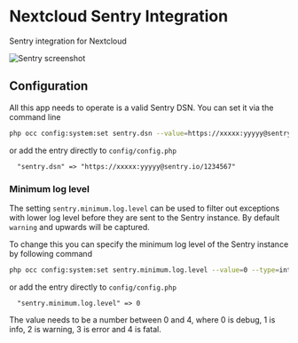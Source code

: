 # Nextcloud Sentry Integration
Sentry integration for Nextcloud

![Sentry screenshot](https://user-images.githubusercontent.com/1374172/32739917-8f719584-c8a1-11e7-9f06-182043c2b970.png)

## Configuration

All this app needs to operate is a valid Sentry DSN. You can set it via the command line

```bash
php occ config:system:set sentry.dsn --value=https://xxxxx:yyyyy@sentry.io/1234567
```

or add the entry directly to `config/config.php`

```
  "sentry.dsn" => "https://xxxxx:yyyyy@sentry.io/1234567"
```

### Minimum log level

The setting `sentry.minimum.log.level` can be used to filter out exceptions with lower log level before they are sent to the Sentry instance. By default `warning` and upwards will be captured.

To change this you can specify the minimum log level of the Sentry instance by following command

``` bash
php occ config:system:set sentry.minimum.log.level --value=0 --type=integer
```

or add the entry directly to `config/config.php`

```
  "sentry.minimum.log.level" => 0
```

The value needs to be a number between 0 and 4, where 0 is debug, 1 is info, 2 is warning, 3 is error and 4 is fatal.
